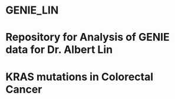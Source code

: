 # GENIE_LIN
# Repository for Analysis of GENIE data for Dr. Albert Lin
# KRAS mutations in Colorectal Cancer
